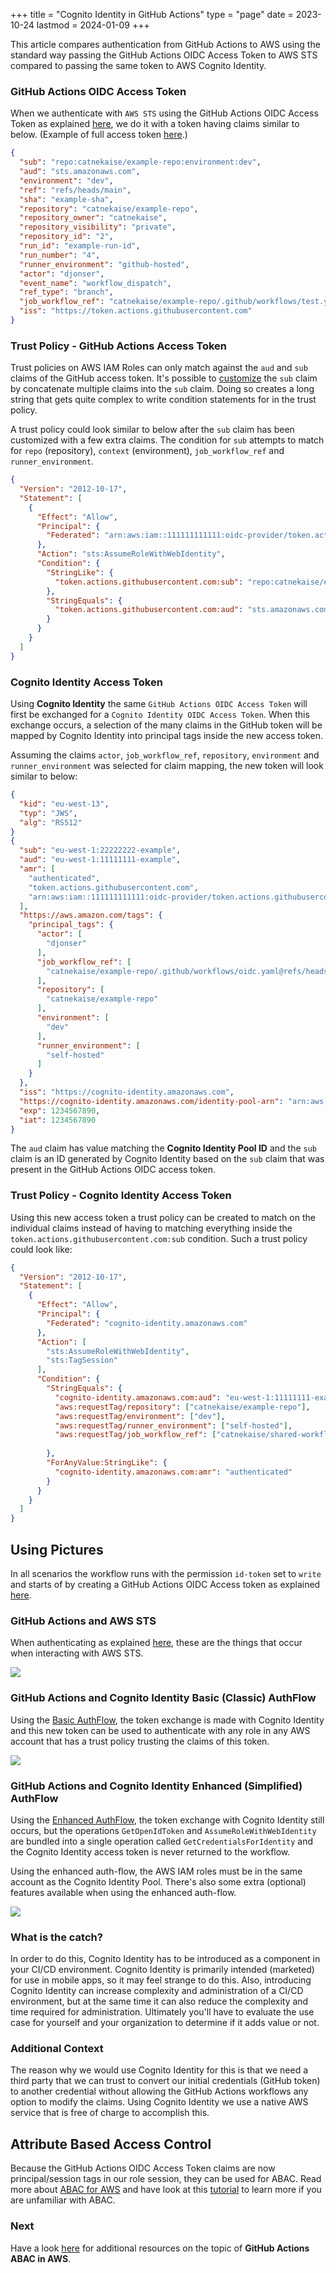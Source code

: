 +++
title = "Cognito Identity in GitHub Actions"
type = "page"
date = 2023-10-24
lastmod = 2024-01-09
+++

This article compares authentication from GitHub Actions to AWS using the standard way passing the GitHub Actions OIDC Access Token to AWS STS compared to passing the same token to AWS Cognito Identity.

### GitHub Actions OIDC Access Token

When we authenticate with `AWS STS` using the GitHub Actions OIDC Access Token as explained [here](https://docs.github.com/en/actions/deployment/security-hardening-your-deployments/configuring-openid-connect-in-amazon-web-services), we do it with a token having claims similar to below. (Example of full access token [here](https://docs.github.com/en/actions/deployment/security-hardening-your-deployments/about-security-hardening-with-openid-connect).)

```json
{
  "sub": "repo:catnekaise/example-repo:environment:dev",
  "aud": "sts.amazonaws.com",
  "environment": "dev",
  "ref": "refs/heads/main",
  "sha": "example-sha",
  "repository": "catnekaise/example-repo",
  "repository_owner": "catnekaise",
  "repository_visibility": "private",
  "repository_id": "2",
  "run_id": "example-run-id",
  "run_number": "4",
  "runner_environment": "github-hosted",
  "actor": "djonser",
  "event_name": "workflow_dispatch",
  "ref_type": "branch",
  "job_workflow_ref": "catnekaise/example-repo/.github/workflows/test.yml@refs/heads/main",
  "iss": "https://token.actions.githubusercontent.com"
}
```

### Trust Policy - GitHub Actions Access Token
Trust policies on AWS IAM Roles can only match against the `aud` and `sub` claims of the GitHub access token. It's possible to [customize](https://docs.github.com/en/actions/deployment/security-hardening-your-deployments/about-security-hardening-with-openid-connect#customizing-the-token-claims) the `sub` claim by concatenate multiple claims  into the `sub` claim. Doing so creates a long string that gets quite complex to write condition statements for in the trust policy.

A trust policy could look similar to below after the `sub` claim has been customized with a few extra claims. The condition for `sub` attempts to match for `repo` (repository), `context` (environment), `job_workflow_ref` and `runner_environment`.

```json
{
  "Version": "2012-10-17",
  "Statement": [
    {
      "Effect": "Allow",
      "Principal": {
        "Federated": "arn:aws:iam::111111111111:oidc-provider/token.actions.githubusercontent.com"
      },
      "Action": "sts:AssumeRoleWithWebIdentity",
      "Condition": {
        "StringLike": {
          "token.actions.githubusercontent.com:sub": "repo:catnekaise/example-repo:environment:dev:*job_workflow_ref:catnekaise/shared-workflows/.github/workflows/deploy.yml@refs/heads/main:runner_environment:self_hosted*"
        },
        "StringEquals": {
          "token.actions.githubusercontent.com:aud": "sts.amazonaws.com"
        }
      }
    }
  ]
}
```

### Cognito Identity Access Token
Using **Cognito Identity** the same `GitHub Actions OIDC Access Token` will first be exchanged for a `Cognito Identity OIDC Access Token`. When this exchange occurs, a selection of the many claims in the GitHub token will be mapped by Cognito Identity into principal tags inside the new access token.

Assuming the claims `actor`, `job_workflow_ref`, `repository`, `environment` and `runner_environment` was selected for claim mapping, the new token will look similar to below:

```json
{
  "kid": "eu-west-13",
  "typ": "JWS",
  "alg": "RS512"
}
{
  "sub": "eu-west-1:22222222-example",
  "aud": "eu-west-1:11111111-example",
  "amr": [
    "authenticated",
    "token.actions.githubusercontent.com",
    "arn:aws:iam::111111111111:oidc-provider/token.actions.githubusercontent.com:OIDC:repo:catnekaise/example-repo:environment:dev"
  ],
  "https://aws.amazon.com/tags": {
    "principal_tags": {
      "actor": [
        "djonser"
      ],
      "job_workflow_ref": [
        "catnekaise/example-repo/.github/workflows/oidc.yaml@refs/heads/main"
      ],
      "repository": [
        "catnekaise/example-repo"
      ],
      "environment": [
        "dev"
      ],
      "runner_environment": [
        "self-hosted"
      ]
    }
  },
  "iss": "https://cognito-identity.amazonaws.com",
  "https://cognito-identity.amazonaws.com/identity-pool-arn": "arn:aws:cognito-identity:eu-west-1:111111111111:identitypool/eu-west-1:11111111-example",
  "exp": 1234567890,
  "iat": 1234567890
}
```

The `aud` claim has value matching the **Cognito Identity Pool ID** and the `sub` claim is an ID generated by Cognito Identity based on the `sub` claim that was present in the GitHub Actions OIDC access token.


### Trust Policy - Cognito Identity Access Token
Using this new access token a trust policy can be created to match on the individual claims instead of having to matching everything inside the `token.actions.githubusercontent.com:sub` condition. Such a trust policy could look like:

```json
{
  "Version": "2012-10-17",
  "Statement": [
    {
      "Effect": "Allow",
      "Principal": {
        "Federated": "cognito-identity.amazonaws.com"
      },
      "Action": [
        "sts:AssumeRoleWithWebIdentity",
        "sts:TagSession"
      ],
      "Condition": {
        "StringEquals": {
          "cognito-identity.amazonaws.com:aud": "eu-west-1:11111111-example",
          "aws:requestTag/repository": ["catnekaise/example-repo"],
          "aws:requestTag/environment": ["dev"],
          "aws:requestTag/runner_environment": ["self-hosted"],
          "aws:requestTag/job_workflow_ref": ["catnekaise/shared-workflows/.github/workflows/deploy.yml@refs/heads/main"]
          
        },
        "ForAnyValue:StringLike": {
          "cognito-identity.amazonaws.com:amr": "authenticated"
        }
      }
    }
  ]
}
```

## Using Pictures
In all scenarios the workflow runs with the permission `id-token` set to `write` and starts of by creating a GitHub Actions OIDC Access token as explained [here](https://docs.github.com/en/actions/deployment/security-hardening-your-deployments/about-security-hardening-with-openid-connect#updating-your-actions-for-oidc).

### GitHub Actions and AWS STS
When authenticating as explained [here](https://docs.github.com/en/actions/deployment/security-hardening-your-deployments/configuring-openid-connect-in-amazon-web-services), these are the things that occur when interacting with AWS STS.

![](/github-actions-abac-aws/images/gha-aws-sts.png)

### GitHub Actions and Cognito Identity Basic (Classic) AuthFlow
Using the [Basic AuthFlow](/github-actions-abac-aws/detailed-explanation#authentication-flows), the token exchange is made with Cognito Identity and this new token can be used to authenticate with any role in any AWS account that has a trust policy trusting the claims of this token.

![](/github-actions-abac-aws/images/gha-cognito-identity-basic-flow.png)

### GitHub Actions and Cognito Identity Enhanced (Simplified) AuthFlow
Using the [Enhanced AuthFlow](/github-actions-abac-aws/detailed-explanation#authentication-flows), the token exchange with Cognito Identity still occurs, but the operations `GetOpenIdToken` and `AssumeRoleWithWebIdentity` are bundled into a single operation called `GetCredentialsForIdentity` and the Cognito Identity access token is never returned to the workflow. 

Using the enhanced auth-flow, the AWS IAM roles must be in the same account as the Cognito Identity Pool. There's also some extra (optional) features available when using the enhanced auth-flow.

![](/github-actions-abac-aws/images/gha-cognito-identity-enhanced-flow.png)

### What is the catch?
In order to do this, Cognito Identity has to be introduced as a component in your CI/CD environment. Cognito Identity is primarily intended (marketed) for use in mobile apps, so it may feel strange to do this. Also, introducing Cognito Identity can increase complexity and administration of a CI/CD environment, but at the same time it can also reduce the complexity and time required for administration. Ultimately you'll have to evaluate the use case for yourself and your organization to determine if it adds value or not.

### Additional Context
The reason why we would use Cognito Identity for this is that we need a third party that we can trust to convert our initial credentials (GitHub token) to another credential without allowing the GitHub Actions workflows any option to modify the claims. Using Cognito Identity we use a native AWS service that is free of charge to accomplish this.

## Attribute Based Access Control
Because the GitHub Actions OIDC Access Token claims are now principal/session tags in our role session, they can be used for ABAC. Read more about [ABAC for AWS](https://docs.aws.amazon.com/IAM/latest/UserGuide/introduction_attribute-based-access-control.html) and have look at this [tutorial](https://docs.aws.amazon.com/IAM/latest/UserGuide/tutorial_attribute-based-access-control.html) to learn more if you are unfamiliar with ABAC.

### Next
Have a look [here](/) for additional resources on the topic of **GitHub Actions ABAC in AWS**.

